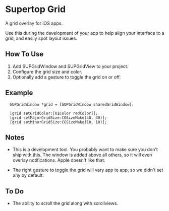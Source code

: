 Supertop Grid
=============

A grid overlay for iOS apps. 

Use this during the development of your app to help align your interface to a grid, and 
easily spot layout issues.

How To Use
----------

1. Add SUPGridWindow and SUPGridView to your project.
2. Configure the grid size and color.
3. Optionally add a gesture to toggle the grid on or off.

Example
-------

```
  SUPGridWindow *grid = [SUPGridWindow sharedGridWindow];
  
  [grid setGridColor:[UIColor redColor]];
  [grid setMajorGridSize:CGSizeMake(40, 40)];
  [grid setMinorGridSize:CGSizeMake(10, 10)];
```


Notes
-----

* This is a development tool. You probably want to make sure you don't ship with this. The 
window is added above all others, so it will even overlay notifications. Apple doesn't like 
that.

* The right gesture to toggle the grid will vary app to app, so we didn't set any by default.

To Do
-----

* The ability to scroll the grid along with scrollviews.
